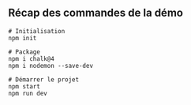 ## Récap des commandes de la démo
```
# Initialisation
npm init

# Package
npm i chalk@4
npm i nodemon --save-dev

# Démarrer le projet
npm start
npm run dev
```